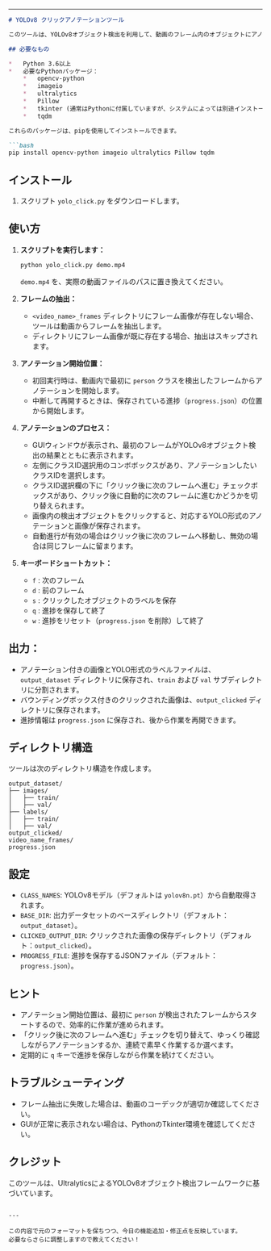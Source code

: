 
---

````markdown
# YOLOv8 クリックアノテーションツール

このツールは、YOLOv8オブジェクト検出を利用して、動画のフレーム内のオブジェクトにアノテーションを付けるためのものです。 フレームの移動、オブジェクトクラスの選択、YOLO形式でのアノテーションの保存を行うための簡単なGUIを提供します。

## 必要なもの

*   Python 3.6以上
*   必要なPythonパッケージ：
    *   opencv-python
    *   imageio
    *   ultralytics
    *   Pillow
    *   tkinter (通常はPythonに付属していますが、システムによっては別途インストールが必要な場合があります)
    *   tqdm

これらのパッケージは、pipを使用してインストールできます。

```bash
pip install opencv-python imageio ultralytics Pillow tqdm
````

## インストール

1. スクリプト `yolo_click.py` をダウンロードします。

## 使い方

1. **スクリプトを実行します：**

   ```bash
   python yolo_click.py demo.mp4
   ```

   `demo.mp4` を、実際の動画ファイルのパスに置き換えてください。

2. **フレームの抽出：**

   * `<video_name>_frames` ディレクトリにフレーム画像が存在しない場合、ツールは動画からフレームを抽出します。
   * ディレクトリにフレーム画像が既に存在する場合、抽出はスキップされます。

3. **アノテーション開始位置：**

   * 初回実行時は、動画内で最初に `person` クラスを検出したフレームからアノテーションを開始します。
   * 中断して再開するときは、保存されている進捗（`progress.json`）の位置から開始します。

4. **アノテーションのプロセス：**

   * GUIウィンドウが表示され、最初のフレームがYOLOv8オブジェクト検出の結果とともに表示されます。
   * 左側にクラスID選択用のコンボボックスがあり、アノテーションしたいクラスIDを選択します。
   * クラスID選択欄の下に「クリック後に次のフレームへ進む」チェックボックスがあり、クリック後に自動的に次のフレームに進むかどうかを切り替えられます。
   * 画像内の検出オブジェクトをクリックすると、対応するYOLO形式のアノテーションと画像が保存されます。
   * 自動進行が有効の場合はクリック後に次のフレームへ移動し、無効の場合は同じフレームに留まります。

5. **キーボードショートカット：**

   * `f` : 次のフレーム
   * `d` : 前のフレーム
   * `s` : クリックしたオブジェクトのラベルを保存
   * `q` : 進捗を保存して終了
   * `w` : 進捗をリセット（`progress.json` を削除）して終了

## 出力：

* アノテーション付きの画像とYOLO形式のラベルファイルは、`output_dataset` ディレクトリに保存され、`train` および `val` サブディレクトリに分割されます。
* バウンディングボックス付きのクリックされた画像は、`output_clicked` ディレクトリに保存されます。
* 進捗情報は `progress.json` に保存され、後から作業を再開できます。

## ディレクトリ構造

ツールは次のディレクトリ構造を作成します。

```
output_dataset/
├── images/
│   ├── train/
│   ├── val/
├── labels/
│   ├── train/
│   ├── val/
output_clicked/
video_name_frames/
progress.json
```

## 設定

* `CLASS_NAMES`: YOLOv8モデル（デフォルトは `yolov8n.pt`）から自動取得されます。
* `BASE_DIR`: 出力データセットのベースディレクトリ（デフォルト：`output_dataset`）。
* `CLICKED_OUTPUT_DIR`: クリックされた画像の保存ディレクトリ（デフォルト：`output_clicked`）。
* `PROGRESS_FILE`: 進捗を保存するJSONファイル（デフォルト：`progress.json`）。

## ヒント

* アノテーション開始位置は、最初に `person` が検出されたフレームからスタートするので、効率的に作業が進められます。
* 「クリック後に次のフレームへ進む」チェックを切り替えて、ゆっくり確認しながらアノテーションするか、連続で素早く作業するか選べます。
* 定期的に `q` キーで進捗を保存しながら作業を続けてください。

## トラブルシューティング

* フレーム抽出に失敗した場合は、動画のコーデックが適切か確認してください。
* GUIが正常に表示されない場合は、PythonのTkinter環境を確認してください。

## クレジット

このツールは、UltralyticsによるYOLOv8オブジェクト検出フレームワークに基づいています。

```

---

この内容で元のフォーマットを保ちつつ、今日の機能追加・修正点を反映しています。  
必要ならさらに調整しますので教えてください！
```
